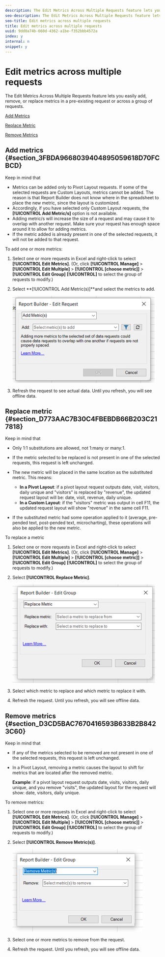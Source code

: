 ```yaml
---
description: The Edit Metrics Across Multiple Requests feature lets you easily add, remove, or replace metrics in a pre-existing request or across a group of requests.
seo-description: The Edit Metrics Across Multiple Requests feature lets you easily add, remove, or replace metrics in a pre-existing request or across a group of requests.
seo-title: Edit metrics across multiple requests
title: Edit metrics across multiple requests
uuid: 9dd0a74b-660d-4362-a1be-f352bbb4572a
index: y
internal: n
snippet: y
---
```


# Edit metrics across multiple requests

The Edit Metrics Across Multiple Requests feature lets you easily add, remove, or replace metrics in a pre-existing request or across a group of requests.

[Add Metrics](../../report-builder/manage-requests/edit-multiple-metrics.md#section_3FBDA9668039404895059618D70FCBCD)

[Replace Metric](../../report-builder/manage-requests/edit-multiple-metrics.md#section_D773AAC7B30C4FBEBDB66B203C217818)

[Remove Metrics](../../report-builder/manage-requests/edit-multiple-metrics.md#section_D3CD5BAC7670416593B633B2B8423C60)

## Add metrics {#section_3FBDA9668039404895059618D70FCBCD}

Keep in mind that

* Metrics can be added only to Pivot Layout requests. If some of the selected requests are Custom Layouts, metrics cannot be added. The reason is that Report Builder does not know where in the spreadsheet to place the new metric, since the layout is customized. 
* Accordingly, if you have selected only Custom Layout requests, the **[!UICONTROL Add Metric/s]** option is not available. 
* Adding metric/s will increase the size of a request and may cause it to overlap with another request. Make sure your request has enough space around it to allow for adding metrics. 
* If the metric added is already present in one of the selected requests, it will not be added to that request.

To add one or more metrics:

1. Select one or more requests in Excel and right-click to select **[!UICONTROL Edit Metrics]**. (Or, click **[!UICONTROL Manage]** > **[!UICONTROL Edit Multiple]** > **[!UICONTROL [choose metric]]** > **[!UICONTROL Edit Group]** **[!UICONTROL]** to select the group of requests to modify.) 

1. Select **[!UICONTROL Add Metric(s)]**and select the metrics to add.

   ![](assets/add_metric.png)

1. Refresh the request to see actual data. Until you refresh, you will see offline data.

## Replace metric {#section_D773AAC7B30C4FBEBDB66B203C217818}

Keep in mind that

* Only 1:1 substitutions are allowed, not 1:many or many:1. 
* If the metric selected to be replaced is not present in one of the selected requests, this request is left unchanged. 
* The new metric will be placed in the same location as the substituted metric. This means:

    * **In a Pivot Layout**: if a pivot layout request outputs date, visit, visitors, daily unique and "visitors" is replaced by "revenue", the updated request layout will be: date, visit, revenue, daily unique. 
    * **In a Custom Layout**: if the "visitors" metric was output in cell F11, the updated request layout will show "revenue" in the same cell F11.

* If the substituted metric had some operation applied to it (average, pre-pended text, post-pended text, microcharting), these operations will also be applied to the new metric.

To replace a metric

1. Select one or more requests in Excel and right-click to select **[!UICONTROL Edit Metrics]**. (Or, click **[!UICONTROL Manage]** > **[!UICONTROL Edit Multiple]** > **[!UICONTROL [choose metric]]** > **[!UICONTROL Edit Group]** **[!UICONTROL]** to select the group of requests to modify.) 

1. Select **[!UICONTROL Replace Metric]**.

   ![](assets/replace_metric.png)

1. Select which metric to replace and which metric to replace it with. 
1. Refresh the request. Until you refresh, you will see offline data.

## Remove metrics {#section_D3CD5BAC7670416593B633B2B8423C60}

Keep in mind that

* If any of the metrics selected to be removed are not present in one of the selected requests, this request is left unchanged. 
* In a Pivot Layout, removing a metric causes the layout to shift for metrics that are located after the removed metric.

  **Example**: if a pivot layout request outputs date, visits, visitors, daily unique, and you remove "visits", the updated layout for the request will show: date, visitors, daily unique.

To remove metrics:

1. Select one or more requests in Excel and right-click to select **[!UICONTROL Edit Metrics]**. (Or, click **[!UICONTROL Manage]** > **[!UICONTROL Edit Multiple]** > **[!UICONTROL [choose metric]]** > **[!UICONTROL Edit Group]** **[!UICONTROL]** to select the group of requests to modify.) 

1. Select **[!UICONTROL Remove Metric(s)]**.

   ![](assets/remove_metric.png)

1. Select one or more metrics to remove from the request. 
1. Refresh the request. Until you refresh, you will see offline data.

